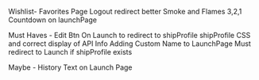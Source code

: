 Wishlist-
Favorites Page
Logout redirect better
Smoke and Flames
3,2,1 Countdown on launchPage

Must Haves -
Edit Btn On Launch to redirect to shipProfile
shipProfile CSS and correct display of API Info
Adding Custom Name to LaunchPage
Must redirect to Launch if shipProfile exists

Maybe -
History Text on Launch Page
